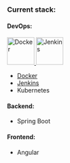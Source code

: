 ### Current stack:

#### DevOps:
<p align="left">
  <a href="https://www.docker.com" title="Docker">
    <img
      src="https://img.icons8.com/?size=96&id=22813&format=png"
      width="64"
      height="64"
      alt="Docker"
    />
  </a>
  <a href="https://www.jenkins.io" title="Jenkins">
    <img
      src="https://img.icons8.com/?size=100&id=39292&format=png&color=000000"
      width="64"
      height="64"
      alt="Jenkins"
    />
  </a>
</p>

- [Docker](https://www.docker.com)
- [Jenkins](https://www.jenkins.io)
- Kubernetes

#### Backend:
- Spring Boot

#### Frontend:
- Angular
